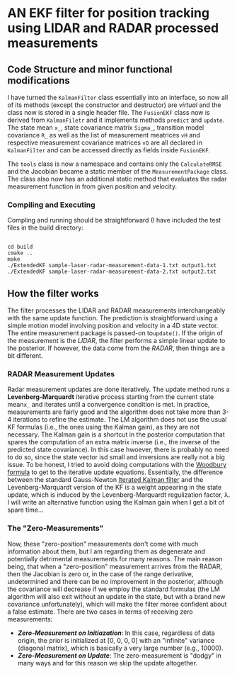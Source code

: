 # AN EKF filter for position tracking using LIDAR and RADAR processed measurements

## Code Structure and minor functional modifications
I have turned the `KalmanFilter` class essentially into an interface, so now all of its methods (except the constructor and destructor) are _virtual_ and the class now is stored in a single header file. The `FusionEKF` class now is derived from `KalmanFiletr` and it implements methods `predict` and `update`. The state mean `x_`, state covariance matrix `Sigma_`, transition model covariance `R_` as well as the list of measurement meatrices `vH` and respective measurement covariance matrices `vQ` are all declared in `KalmanFilter` and can be accessed directly as fields inside `FusionEKF`.

The `tools` class is now a namespace and contains only the `CalculateRMSE` and the Jacobian became a static member of the `MeasurementPackage` class. The class also now has an additional static method that evaluates the radar measurement function in from given position and velocity.
### Compiling and Executing
Compling and running should be straightforward (I have included the test files in the build directory:
```

cd build
cmake ..
make
./ExtendedKF sample-laser-radar-measurement-data-1.txt output1.txt
./ExtendedKF sample-laser-radar-measurement-data-2.txt output2.txt
```
## How the filter works
The filter processes the LIDAR and RADAR measurements interchangeably with the same update function. The prediction is straightforward using a simple motion model involving position and velocity in a 4D state vector. The entire measurement package is passed-on to`update()`. If the origin of the measurement is the _LIDAR_, the filter performs a simple linear update to the posterior. If however, the data come from the _RADAR_, then things are a bit different.
### RADAR Measurement Updates
Radar measurement updates are done iteratively. The update method runs a **Levenberg-Marquardt** iterative process starting from the current state mean`x_` and iterates until a convergence condition is met. In practice, measurements are fairly good and the algorithm does not take more than 3-4 iterations to refine the estimate. The LM algorithm does not use the usual KF formulas (i.e., the ones using the Kalman gain), as they are not necessary. The Kalman gain is a shortcut in the posterior computation that spares the computation of an extra matrix inverse (i.e., the inverse of the predicted state covariance). In this case hwoever, there is probably no need to do so, since the state vector isd small and inversions are really not a big issue. To be honest, I tried to avoid doing computations with the [Woodbury formula](https://en.wikipedia.org/wiki/Woodbury_matrix_identity) to get to the iterative update equations. Essentially, the difference between the standard Gauss-Newton [Iterated Kalman filter](http://ieeexplore.ieee.org/Xplore/login.jsp?url=http%3A%2F%2Fieeexplore.ieee.org%2Fiel4%2F9%2F6413%2F00250476.pdf&authDecision=-203) and the Levenberg-Marquardt version of the KF is a weight appearing in the state update, which is induced by the Levenberg-Marquardt regulization factor, λ. I will write an alternative function using the Kalman gain when I get a bit of spare time...    
### The "Zero-Measurements"
Now, these "zero-position" measurements don't come with much information about them, but I am regarding them as degenerate and potentially detrimental measurements for many reasons. The main reason being, that when a "zero-position" measurement arrives from the RADAR, then the Jacobian is zero or, in the case of the range derivative, undetermined and there can be no improvement in the posterior, although the covariance will decrease if we employ the standard formulas (the LM algorithm will also exit without an update in the state, but with a brand new covariance unfortunately), which will make the filter moree confident about a false estimate. There are two cases in terms of receiving zero measurements:

* ___Zero-Measurement on Initiazation___: In this case, regardless of data origin, the prior is initialized at [0, 0, 0, 0] with an "infinite" variance (diagonal matrix), which is basically a very large number (e.g., 10000). 
* ___Zero-Measurement on Update___: The zero-measurement is "dodgy" in many ways and for this reason we skip the update altogether. 
